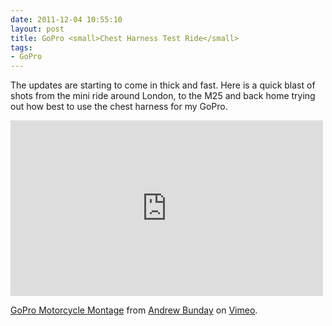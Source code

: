 ```yaml
---
date: 2011-12-04 10:55:10
layout: post
title: GoPro <small>Chest Harness Test Ride</small>
tags:
- GoPro
---
```


The updates are starting to come in thick and fast. Here is a quick blast of
shots from the mini ride around London, to the M25 and back home trying out how
best to use the chest harness for my GoPro.

<iframe src="http://player.vimeo.com/video/33864071?color=F05822" width="500" height="281" frameborder="0" webkitAllowFullScreen mozallowfullscreen allowFullScreen></iframe> <p><a href="http://vimeo.com/33864071">GoPro Motorcycle Montage</a> from <a href="http://vimeo.com/andrewbunday">Andrew Bunday</a> on <a href="http://vimeo.com">Vimeo</a>.</p>


